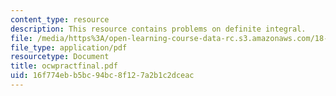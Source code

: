 ```yaml
---
content_type: resource
description: This resource contains problems on definite integral.
file: /media/https%3A/open-learning-course-data-rc.s3.amazonaws.com/18-01-single-variable-calculus-fall-2005/16f774ebb5bc94bc8f127a2b1c2dceac_ocwpractfinal.pdf
file_type: application/pdf
resourcetype: Document
title: ocwpractfinal.pdf
uid: 16f774eb-b5bc-94bc-8f12-7a2b1c2dceac
---
```

